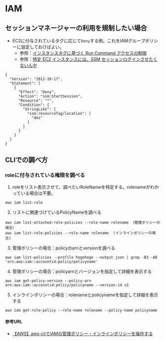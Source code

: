 # IAM
## セッションマネージャーの利用を規制したい場合
- EC2に付与されているタグに応じて`Deny`する例。これをIAMグループポリシーに設定しておけばよい。
  - 参照：[インスタンスタグに基づく Run Command アクセスの制限](https://docs.aws.amazon.com/ja_jp/systems-manager/latest/userguide/sysman-rc-setting-up-cmdsec.html)
  - 参照：[特定 EC2 インスタンスには、SSM セッションログインさせたくないんや](https://dev.classmethod.jp/cloud/aws/deny-session-manager/)
```
{
  "Version": "2012-10-17",
  "Statement": [
    {
      "Effect": "Deny",
      "Action": "ssm:StartSession",
      "Resource": "*",
      "Condition": {
        "StringLike": {
          "ssm:resourceTag/location": [
            "dmz"
          ]
        }
      }
    }
  ]
}
```
## CLIでの調べ方
### roleに付与されている権限を調べる
1. roleをリスト表示させて、調べたいRoleNameを特定する。rolenameがわかっている場合は不要。
```
aws iam list-role 
```
2. リストに関連づけているPolicyNameを調べる
```
aws iam list-attached-role-policies --role-name rolename （管理ポリシーの場合）
aws iam list-role-policies --role-name rolename  (インラインポリシーの場合)
```
3. 管理ポリシーの場合：policyのarnとversionを調べる
```
aws iam list-policies --profile hogehoge --output json | grep -B3 -A8 'arn:aws:iam::accountid:policy/policyname'
```
4. 管理ポリシーの場合：policyarnとバージョンを指定して詳細を表示する
```
aws iam get-policy-version --policy-arn arn:aws:iam::accountid:policy/policyname --version-id v2
```
5. インラインポリシーの場合：rolenameとpolicynameを指定して詳細を表示する
```
aws iam get-role-policy --role-name rolename --policy-name policyname 
```

#### 参考URL
- [【AWS】aws-cliでIAMの管理ポリシー・インラインポリシーを操作する](https://dev.classmethod.jp/cloud/aws/aws-cli-operate-iam-policy/)
